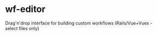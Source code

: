 # wf-editor
Drag'n'drop interface for building custom workflows (Rails/Vue+Vuex - select files only)
